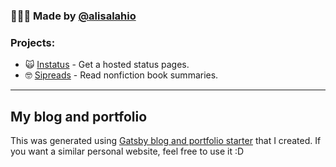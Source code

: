 ### 🙋🏻‍♂️ Made by [@alisalahio](https://twitter.com/alisalahio)  

### Projects:
- 🙀 [Instatus](https://instatus.com) - Get a hosted status pages.
- 🤓 [Sipreads](https://sipreads.com) - Read nonfiction book summaries.
--- 

## My blog and portfolio

This was generated using [Gatsby blog and portfolio starter](https://github.com/alisalahio/gatsby-starter-blog-and-portfolio) that I created. If you want a similar personal website, feel free to use it :D
